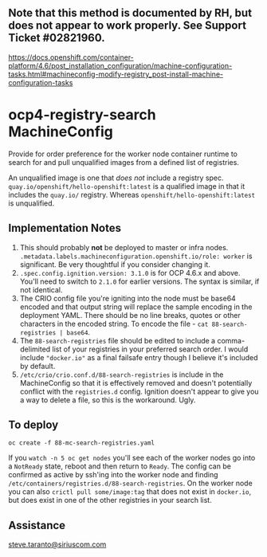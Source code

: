 ## Note that this method is documented by RH, but does not appear to work properly.  See Support Ticket #02821960.  
https://docs.openshift.com/container-platform/4.6/post_installation_configuration/machine-configuration-tasks.html#machineconfig-modify-registry_post-install-machine-configuration-tasks

# ocp4-registry-search MachineConfig

Provide for order preference for the worker node container runtime to search for and pull unqualified images from a defined list of registries.  

An unqualified image is one that *does not* include a registry spec.  `quay.io/openshift/hello-openshift:latest` is a qualified image in that it includes the `quay.io/` registry.  Whereas `openshift/hello-openshift:latest` is unqualified. 

## Implementation Notes

1. This should probably **not** be deployed to master or infra nodes.  `.metadata.labels.machineconfiguration.openshift.io/role: worker` is significant.  Be very thoughtful if you consider changing it.
2. `.spec.config.ignition.version: 3.1.0` is for OCP 4.6.x and above.  You'll need to switch to `2.1.0` for earlier versions.  The syntax is similar, if not identical.
3. The CRIO config file you're igniting into the node must be base64 encoded and that output string will replace the sample encoding in the deployment YAML.  There should be no line breaks, quotes or other characters in the encoded string.  To encode the file - `cat 88-search-registries | base64`.
4. The `88-search-registries` file should be edited to include a comma-delimited list of your registries in your preferred search order.  I would include `"docker.io"` as a final failsafe entry though I believe it's included by default.
5. `/etc/crio/crio.conf.d/88-search-registries` is include in the MachineConfig so that it is effectively removed and doesn't potentially conflict with the `registries.d` config.  Ignition doesn't appear to give you a way to delete a file, so this is the workaround.  Ugly.

## To deploy

```oc create -f 88-mc-search-registries.yaml```

If you `watch -n 5 oc get nodes` you'll see each of the worker nodes go into a `NotReady` state, reboot and then return to `Ready`.  The config can be confirmed as active by ssh'ing into the worker node and finding `/etc/containers/registries.d/88-search-registries`.  On the worker node you can also `crictl pull some/image:tag` that does not exist in `docker.io`, but does exist in one of the other registries in your search list.

## Assistance

steve.taranto@siriuscom.com
